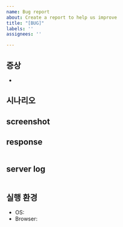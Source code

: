 ```yaml
---
name: Bug report
about: Create a report to help us improve
title: "[BUG]"
labels: ''
assignees: ''

---
```


## 증상
* 

## 시나리오

## screenshot

## response
```json
```

## server log
```
```

## 실행 환경
 - OS: 
 - Browser:
